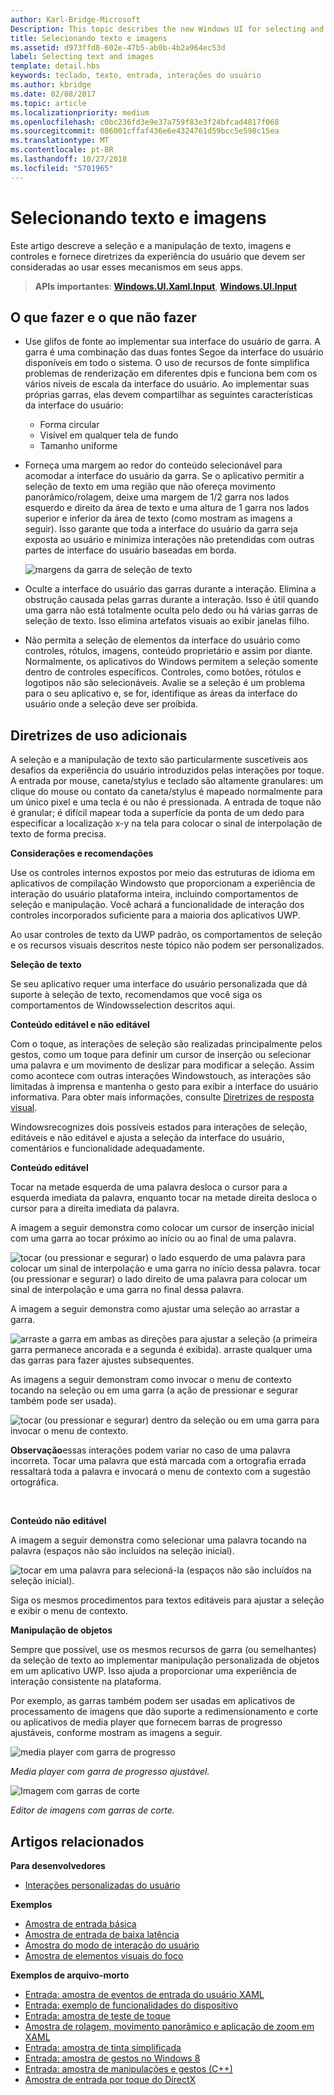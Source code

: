 ```yaml
---
author: Karl-Bridge-Microsoft
Description: This topic describes the new Windows UI for selecting and manipulating text, images, and controls and provides user experience guidelines that should be considered when using these new selection and manipulation mechanisms in your UWP app.
title: Selecionando texto e imagens
ms.assetid: d973ffd8-602e-47b5-ab0b-4b2a964ec53d
label: Selecting text and images
template: detail.hbs
keywords: teclado, texto, entrada, interações do usuário
ms.author: kbridge
ms.date: 02/08/2017
ms.topic: article
ms.localizationpriority: medium
ms.openlocfilehash: c0bc236fd3e9e37a759f83e3f24bfcad4817f068
ms.sourcegitcommit: 086001cffaf436e6e4324761d59bcc5e598c15ea
ms.translationtype: MT
ms.contentlocale: pt-BR
ms.lasthandoff: 10/27/2018
ms.locfileid: "5701965"
---
```

# <a name="selecting-text-and-images"></a>Selecionando texto e imagens


Este artigo descreve a seleção e a manipulação de texto, imagens e controles e fornece diretrizes da experiência do usuário que devem ser consideradas ao usar esses mecanismos em seus apps.

> **APIs importantes**: [**Windows.UI.Xaml.Input**](https://msdn.microsoft.com/library/windows/apps/br227994), [**Windows.UI.Input**](https://msdn.microsoft.com/library/windows/apps/br242084)
 


## <a name="dos-and-donts"></a>O que fazer e o que não fazer


-   Use glifos de fonte ao implementar sua interface do usuário de garra. A garra é uma combinação das duas fontes Segoe da interface do usuário disponíveis em todo o sistema. O uso de recursos de fonte simplifica problemas de renderização em diferentes dpis e funciona bem com os vários níveis de escala da interface do usuário. Ao implementar suas próprias garras, elas devem compartilhar as seguintes características da interface do usuário:

    -   Forma circular
    -   Visível em qualquer tela de fundo
    -   Tamanho uniforme
-   Forneça uma margem ao redor do conteúdo selecionável para acomodar a interface do usuário da garra. Se o aplicativo permitir a seleção de texto em uma região que não ofereça movimento panorâmico/rolagem, deixe uma margem de 1/2 garra nos lados esquerdo e direito da área de texto e uma altura de 1 garra nos lados superior e inferior da área de texto (como mostram as imagens a seguir). Isso garante que toda a interface do usuário da garra seja exposta ao usuário e minimiza interações não pretendidas com outras partes de interface do usuário baseadas em borda.

    ![margens da garra de seleção de texto](images/textselection-gripper-margins.png)

-   Oculte a interface do usuário das garras durante a interação. Elimina a obstrução causada pelas garras durante a interação. Isso é útil quando uma garra não está totalmente oculta pelo dedo ou há várias garras de seleção de texto. Isso elimina artefatos visuais ao exibir janelas filho.

-   Não permita a seleção de elementos da interface do usuário como controles, rótulos, imagens, conteúdo proprietário e assim por diante. Normalmente, os aplicativos do Windows permitem a seleção somente dentro de controles específicos. Controles, como botões, rótulos e logotipos não são selecionáveis. Avalie se a seleção é um problema para o seu aplicativo e, se for, identifique as áreas da interface do usuário onde a seleção deve ser proibida. 

## <a name="additional-usage-guidance"></a>Diretrizes de uso adicionais


A seleção e a manipulação de texto são particularmente suscetíveis aos desafios da experiência do usuário introduzidos pelas interações por toque. A entrada por mouse, caneta/stylus e teclado são altamente granulares: um clique do mouse ou contato da caneta/stylus é mapeado normalmente para um único pixel e uma tecla é ou não é pressionada. A entrada de toque não é granular; é difícil mapear toda a superfície da ponta de um dedo para especificar a localização x-y na tela para colocar o sinal de interpolação de texto de forma precisa.

**Considerações e recomendações**

Use os controles internos expostos por meio das estruturas de idioma em aplicativos de compilação Windowsto que proporcionam a experiência de interação do usuário plataforma inteira, incluindo comportamentos de seleção e manipulação. Você achará a funcionalidade de interação dos controles incorporados suficiente para a maioria dos aplicativos UWP.

Ao usar controles de texto da UWP padrão, os comportamentos de seleção e os recursos visuais descritos neste tópico não podem ser personalizados.

**Seleção de texto**

Se seu aplicativo requer uma interface do usuário personalizada que dá suporte à seleção de texto, recomendamos que você siga os comportamentos de Windowsselection descritos aqui.

**Conteúdo editável e não editável**


Com o toque, as interações de seleção são realizadas principalmente pelos gestos, como um toque para definir um cursor de inserção ou selecionar uma palavra e um movimento de deslizar para modificar a seleção. Assim como acontece com outras interações Windowstouch, as interações são limitadas à imprensa e mantenha o gesto para exibir a interface do usuário informativa. Para obter mais informações, consulte [Diretrizes de resposta visual](guidelines-for-visualfeedback.md).

Windowsrecognizes dois possíveis estados para interações de seleção, editáveis e não editável e ajusta a seleção da interface do usuário, comentários e funcionalidade adequadamente.

**Conteúdo editável**

Tocar na metade esquerda de uma palavra desloca o cursor para a esquerda imediata da palavra, enquanto tocar na metade direita desloca o cursor para a direita imediata da palavra.

A imagem a seguir demonstra como colocar um cursor de inserção inicial com uma garra ao tocar próximo ao início ou ao final de uma palavra.

![tocar (ou pressionar e segurar) o lado esquerdo de uma palavra para colocar um sinal de interpolação e uma garra no início dessa palavra. tocar (ou pressionar e segurar) o lado direito de uma palavra para colocar um sinal de interpolação e uma garra no final dessa palavra.](images/textselection-place-caret.png)

A imagem a seguir demonstra como ajustar uma seleção ao arrastar a garra.

![arraste a garra em ambas as direções para ajustar a seleção (a primeira garra permanece ancorada e a segunda é exibida). arraste qualquer uma das garras para fazer ajustes subsequentes.](images/adjust-selection.png)

As imagens a seguir demonstram como invocar o menu de contexto tocando na seleção ou em uma garra (a ação de pressionar e segurar também pode ser usada).

![tocar (ou pressionar e segurar) dentro da seleção ou em uma garra para invocar o menu de contexto.](images/textselection-show-context.png)

**Observação**essas interações podem variar no caso de uma palavra incorreta. Tocar uma palavra que está marcada com a ortografia errada ressaltará toda a palavra e invocará o menu de contexto com a sugestão ortográfica.

 

**Conteúdo não editável**

A imagem a seguir demonstra como selecionar uma palavra tocando na palavra (espaços não são incluídos na seleção inicial).

![tocar em uma palavra para selecioná-la (espaços não são incluídos na seleção inicial).](images/select-word.png)

Siga os mesmos procedimentos para textos editáveis para ajustar a seleção e exibir o menu de contexto.

**Manipulação de objetos**

Sempre que possível, use os mesmos recursos de garra (ou semelhantes) da seleção de texto ao implementar manipulação personalizada de objetos em um aplicativo UWP. Isso ajuda a proporcionar uma experiência de interação consistente na plataforma.

Por exemplo, as garras também podem ser usadas em aplicativos de processamento de imagens que dão suporte a redimensionamento e corte ou aplicativos de media player que fornecem barras de progresso ajustáveis, conforme mostram as imagens a seguir.

![media player com garra de progresso](images/gripper-mediaplayer.png)

*Media player com garra de progresso ajustável.*

![Imagem com garras de corte](images/gripper-imagemanip.png)

*Editor de imagens com garras de corte.*

## <a name="related-articles"></a>Artigos relacionados



**Para desenvolvedores**
* [Interações personalizadas do usuário](https://msdn.microsoft.com/library/windows/apps/mt185599)

**Exemplos**
* [Amostra de entrada básica](http://go.microsoft.com/fwlink/p/?LinkID=620302)
* [Amostra de entrada de baixa latência](http://go.microsoft.com/fwlink/p/?LinkID=620304)
* [Amostra do modo de interação do usuário](http://go.microsoft.com/fwlink/p/?LinkID=619894)
* [Amostra de elementos visuais do foco](http://go.microsoft.com/fwlink/p/?LinkID=619895)

**Exemplos de arquivo-morto**
* [Entrada: amostra de eventos de entrada do usuário XAML](http://go.microsoft.com/fwlink/p/?linkid=226855)
* [Entrada: exemplo de funcionalidades do dispositivo](http://go.microsoft.com/fwlink/p/?linkid=231530)
* [Entrada: amostra de teste de toque](http://go.microsoft.com/fwlink/p/?linkid=231590)
* [Amostra de rolagem, movimento panorâmico e aplicação de zoom em XAML](http://go.microsoft.com/fwlink/p/?linkid=251717)
* [Entrada: amostra de tinta simplificada](http://go.microsoft.com/fwlink/p/?linkid=246570)
* [Entrada: amostra de gestos no Windows 8](http://go.microsoft.com/fwlink/p/?LinkId=264995)
* [Entrada: amostra de manipulações e gestos (C++)](http://go.microsoft.com/fwlink/p/?linkid=231605)
* [Amostra de entrada por toque do DirectX](http://go.microsoft.com/fwlink/p/?LinkID=231627)
 

 




